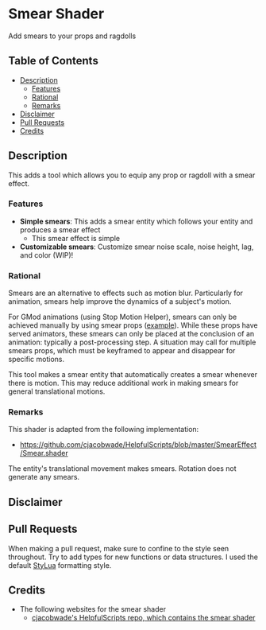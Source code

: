 # Smear Shader <!-- omit from toc -->

Add smears to your props and ragdolls

## Table of Contents <!-- omit from toc -->

- [Description](#description)
  - [Features](#features)
  - [Rational](#rational)
  - [Remarks](#remarks)
- [Disclaimer](#disclaimer)
- [Pull Requests](#pull-requests)
- [Credits](#credits)

## Description

This adds a tool which allows you to equip any prop or ragdoll with a smear effect.

### Features

- **Simple smears**: This adds a smear entity which follows your entity and produces a smear effect
  - This smear effect is simple
- **Customizable smears**: Customize smear noise scale, noise height, lag, and color (WIP)!

### Rational

Smears are an alternative to effects such as motion blur. Particularly for animation, smears help improve the dynamics of a subject's motion.

For GMod animations (using Stop Motion Helper), smears can only be achieved manually by using smear props ([example](https://steamcommunity.com/sharedfiles/filedetails/?id=2775163239)). While these props have served animators, these smears can only be placed at the conclusion of an animation: typically a post-processing step. A situation may call for multiple smears props, which must be keyframed to appear and disappear for specific motions.

This tool makes a smear entity that automatically creates a smear whenever there is motion. This may reduce additional work in making smears for general translational motions.

### Remarks

This shader is adapted from the following implementation:

- https://github.com/cjacobwade/HelpfulScripts/blob/master/SmearEffect/Smear.shader

The entity's translational movement makes smears. Rotation does not generate any smears.

## Disclaimer

## Pull Requests

When making a pull request, make sure to confine to the style seen throughout. Try to add types for new functions or data structures. I used the default [StyLua](https://github.com/JohnnyMorganz/StyLua) formatting style.

## Credits

- The following websites for the smear shader
  - [cjacobwade's HelpfulScripts repo, which contains the smear shader](https://github.com/cjacobwade/HelpfulScripts/blob/master/SmearEffect/Smear.shader)

